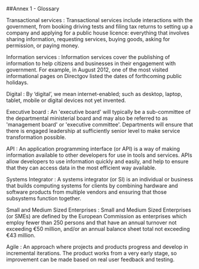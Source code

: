 ##Annex 1 - Glossary

Transactional services
: Transactional services include interactions with
the government, from booking driving tests and filing tax returns to
setting up a company and applying for a public house licence: everything
that involves sharing information, requesting services, buying goods,
asking for permission, or paying money.

Information services
: Information services cover the publishing of information to help citizens and businesses in their engagement with government. For example, in August 2012, one of the most visited informational pages on Directgov listed the dates of forthcoming public holidays.

Digital
: By ‘digital’, we mean internet-enabled; such as desktop,
laptop, tablet, mobile or digital devices not yet invented.

Executive board
: An 'executive board' will typically be a sub-committee of the departmental ministerial board and may also be referred to as 'management board' or 'executive committee'. 
Departments will ensure that there is engaged leadership at sufficiently senior level to make service transformation possible.

API
: An application programming interface (or API) is a way of making
information available to other developers for use in tools and services.
APIs allow developers to use information quickly and easily, and help to
ensure that they can access data in the most efficient way available.

Systems Integrator
: A systems integrator (or SI) is an individual or
business that builds computing systems for clients by combining hardware
and software products from multiple vendors and ensuring that those
subsystems function together.

Small and Medium Sized Enterprises
: Small and Medium Sized Enterprises (or SMEs) are defined by the European Commission as enterprises which
employ fewer than 250 persons and that have an annual turnover not
exceeding €50 million, and/or an annual balance sheet total not exceeding €43 million.

Agile
: An approach where projects and products progress and develop in
incremental iterations. The product works from a very early stage, so
improvement can be made based on real user feedback and testing.
